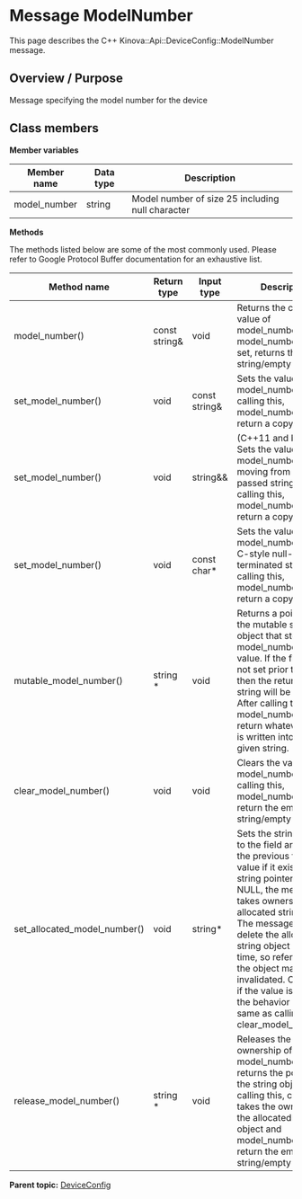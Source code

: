 # Message ModelNumber

This page describes the C++ Kinova::Api::DeviceConfig::ModelNumber message.

## Overview / Purpose

Message specifying the model number for the device

## Class members

 **Member variables** 

|Member name|Data type|Description|
|-----------|---------|-----------|
|model\_number|string|Model number of size 25 including null character|

 **Methods** 

The methods listed below are some of the most commonly used. Please refer to Google Protocol Buffer documentation for an exhaustive list.

|Method name|Return type|Input type|Description|
|-----------|-----------|----------|-----------|
|model\_number\(\)|const string&|void|Returns the current value of model\_number. If model\_number is not set, returns the empty string/empty bytes.|
|set\_model\_number\(\)|void|const string&|Sets the value of model\_number. After calling this, model\_number\(\) will return a copy of value.|
|set\_model\_number\(\)|void|string&&|\(C++11 and beyond\): Sets the value of model\_number, moving from the passed string. After calling this, model\_number\(\) will return a copy of value.|
|set\_model\_number\(\)|void|const char\*|Sets the value of model\_number using a C-style null-terminated string. After calling this, model\_number\(\) will return a copy of value.|
|mutable\_model\_number\(\)|string \*|void|Returns a pointer to the mutable string object that stores model\_number's value. If the field was not set prior to the call, then the returned string will be empty. After calling this, model\_number\(\) will return whatever value is written into the given string.|
|clear\_model\_number\(\)|void|void|Clears the value of model\_number. After calling this, model\_number\(\) will return the empty string/empty bytes.|
|set\_allocated\_model\_number\(\)|void|string\*|Sets the string object to the field and frees the previous field value if it exists. If the string pointer is not NULL, the message takes ownership of the allocated string object. The message is free to delete the allocated string object at any time, so references to the object may be invalidated. Otherwise, if the value is NULL, the behavior is the same as calling clear\_model\_number\(\).|
|release\_model\_number\(\)|string \*|void|Releases the ownership of model\_number and returns the pointer of the string object. After calling this, caller takes the ownership of the allocated string object and model\_number\(\) will return the empty string/empty bytes.|

**Parent topic:** [DeviceConfig](../references/summary_DeviceConfig.md)

